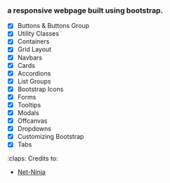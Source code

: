 ### a responsive webpage built using bootstrap.

- [x] Buttons & Buttons Group
- [x] Utility Classes
- [x] Containers
- [x] Grid Layout
- [x] Navbars
- [x] Cards
- [x] Accordions
- [x] List Groups
- [x] Bootstrap Icons
- [x] Forms
- [x] Tooltips
- [x] Modals
- [x] Offcanvas
- [x] Dropdowns
- [x] Customizing Bootstrap
- [x] Tabs

:claps: Credits to:
- [Net-Ninja](https://netninja.dev/)